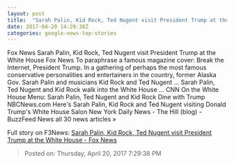 ```yaml
---
layout: post
title:  "Sarah Palin, Kid Rock, Ted Nugent visit President Trump at the White House - Fox News"
date: 2017-04-20 14:29:38Z
categories: google-news-top-stories
---
```


Fox News Sarah Palin, Kid Rock, Ted Nugent visit President Trump at the White House Fox News To paraphrase a famous magazine cover: Break the Internet, President Trump. In a gathering of perhaps the most famous conservative personalities and entertainers in the country, former Alaska Gov. Sarah Palin and musicians Kid Rock and Ted Nugent ... Sarah Palin, Ted Nugent and Kid Rock walk into the White House ... CNN On the White House Menu: Sarah Palin, Ted Nugent and Kid Rock Dine with Trump NBCNews.com Here's Sarah Palin, Kid Rock and Ted Nugent visiting Donald Trump's White House Salon New York Daily News - The Hill (blog) - BuzzFeed News all 30 news articles »


Full story on F3News: [Sarah Palin, Kid Rock, Ted Nugent visit President Trump at the White House - Fox News](http://www.f3nws.com/n/3xXuFF)

> Posted on: Thursday, April 20, 2017 7:29:38 PM
